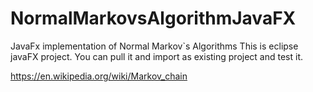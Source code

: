 # NormalMarkovsAlgorithmJavaFX
JavaFx implementation of Normal Markov`s Algorithms
This is eclipse javaFX project. You can pull it and import as existing project and test it.


https://en.wikipedia.org/wiki/Markov_chain
